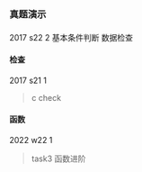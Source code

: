 ### 真题演示

#### 
2017 s22 2
基本条件判断
数据检查


#### 检查
2017 s21 1
> c check


#### 函数
2022 w22 1
> task3 函数进阶
